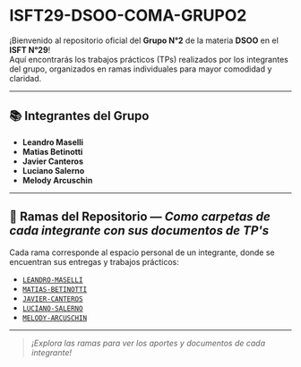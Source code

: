 # ISFT29-DSOO-COMA-GRUPO2

¡Bienvenido al repositorio oficial del **Grupo N°2** de la materia **DSOO** en el **ISFT N°29**!  
Aquí encontrarás los trabajos prácticos (TPs) realizados por los integrantes del grupo, organizados en ramas individuales para mayor comodidad y claridad.

---

## 📚 Integrantes del Grupo

- **Leandro Maselli**
- **Matias Betinotti**
- **Javier Canteros**
- **Luciano Salerno**
- **Melody Arcuschin**

---

## 🌿 Ramas del Repositorio &mdash; _Como carpetas de cada integrante con sus documentos de TP's_

Cada rama corresponde al espacio personal de un integrante, donde se encuentran sus entregas y trabajos prácticos:

- [`LEANDRO-MASELLI`](https://github.com/leoroan/ISFT29-DSOO-COMA-GRUPO2/tree/LEANDRO-MASELLI)
- [`MATIAS-BETINOTTI`](https://github.com/leoroan/ISFT29-DSOO-COMA-GRUPO2/tree/MATIAS-BETINOTTI)
- [`JAVIER-CANTEROS`](https://github.com/leoroan/ISFT29-DSOO-COMA-GRUPO2/tree/JAVIER-CANTEROS)
- [`LUCIANO-SALERNO`](https://github.com/leoroan/ISFT29-DSOO-COMA-GRUPO2/tree/LUCIANO-SALERNO)
- [`MELODY-ARCUSCHIN`](https://github.com/leoroan/ISFT29-DSOO-COMA-GRUPO2/tree/MELODY-ARCUSCHIN)

---

> _¡Explora las ramas para ver los aportes y documentos de cada integrante!_
